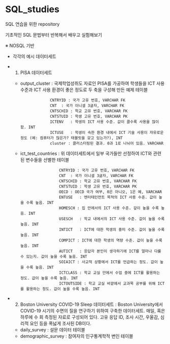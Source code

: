 # SQL_studies
SQL 연습을 위한 repository

기초적인 SQL 문법부터 반복해서 배우고 실험해보기

※ NOSQL 기반
* 각각의 예시 데이터세트
* 1. PISA 데이터세트
    - output_cluster : 국제학업성취도 자료인 PISA를 가공하여 학생들을 ICT 사용 수준과 ICT 사용 환경이 좋은 정도로 두 축을 구성해
                       만든 예제 테이블
                       
                       CNTRYID : 국가 고유 번호, VARCHAR FK
                       CNT	: 국가 이니셜 3글자, VARCHAR FK
                       CNTSCHID	: 학교 고유 번호, VARCHAR FK
                       CNTSTUID	: 학생 고유 번호, VARCHAR PK
                       ICTENV	: 학생의 ICT 사용 수준. 값이 클수록 사용을 많이 함. INT
                       ICTUSE	: 학생이 속한 환경 내에서 ICT 기술 사용이 자유로운 정도 (예: 컴퓨터가 많은가? 태블릿을 갖고 있는가?), INT
                       cluster : 클러스터링된 결과. 0과 1로 나뉘어 있음. VARCHAR
                       
    - ict_test_countries : 위 데이터세트에서 일부 국가들만 선정하여 ICT와 관련된 변수들을 선별한 테이블
 
                           CNTRYID : 국가 고유 번호, VARCHAR FK
                           CNT	: 국가 이니셜 3글자, VARCHAR FK
                           CNTSCHID	: 학교 고유 번호, VARCHAR FK
                           CNTSTUID	: 학생 고유 번호, VARCHAR PK
                           OECD	: OECD 국가 여부, 0은 아니오, 1은 예, VARCHAR
                           ENTUSE	: 엔터테인먼트 목적의 ICT 사용 수준. 값이 높을 수록 높음. INT
                           HOMESCH : 집 안에서의 ICT 사용 수준. 갚이 높을 수록 높음. INT
                           USESCH   : 학교 내에서의 ICT 사용 수준. 값이 높을 수록 높음. INT
                           INTICT	: ICT에 대한 학생의 흥미 수준. 값이 높을 수록 높음. INT
                           COMPICT : ICT에 대한 학생의 역량 수준. 값이 높을 수록 높음. INT
                           AUTICT	: 응답자 본인이 생각하기에 ICT를 얼마나 다룰 수 있는지. 값이 높을 수록 높음. INT
                           SOIAICT : 사교적 상황에서 ICT를 언급하는 정도. 값이 높을 수록 높음. INT
                           ICTCLASS	: 학교 교실 안에서 수업 중에 ICT를 활용하는 정도. 값이 높을 수록 높음. INT
                           ICTOUTSIDE : 학교 교실 바깥에서 교과목 공부를 위해 ICT를 활용하는 정도. 값이 높을 수록 높음. INT
                           
* 2. Boston University COVID-19 Sleep 데이터세트 : Boston University에서 COVID-19 시기의 수면의 질을 연구하기 위하여
                                                구축한 데이터세트. 매일, 혹은 하루에 수 회 측정된 자료로 구성되어 있다.
                                                고유 응답 ID, 조사 시간, 우울감, 심리적 요인 등을 폭넗게 조사된 DB이다.

    - daily_survey : 설문 데이터 테이블
    - demographic_survey : 참여자의 인구통계학적 변인 테이블
                                                
